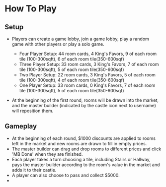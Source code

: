 # How To Play

## Setup
* Players can create a game lobby, join a game lobby, play a random game with other players or play a solo game.
	- Four Player Setup: 44 room cards, 4 King's Favors, 9 of each room tile (100-300sqft), 6 of each room tile(350-600sqf)
	- Three Player Setup: 33 room cards, 3 King's Favors, 7 of each room tile (100-300sqft), 5 of each room tile(350-600sqf)
	- Two Player Setup: 22 room cards, 3 King's Favors, 5 of each room tile (100-300sqft), 4 of each room tile(350-600sqf)
	- One Player Setup: 33 room cards, 0 King's Favors, 7 of each room tile (100-300sqft), 5 of each room tile(350-600sqf)

* At the beginning of the first round, rooms will be drawn into the market, and the master builder (indicated by the castle icon next to username) will reposition them.

## Gameplay
* At the beginning of each round, $1000 discounts are applied to rooms left in the market and new rooms are drawn to fill in empty prices.
* The master builder can drag and drop rooms to different prices and click 'MB Done' when they are finished.
* Each player takes a turn choosing a tile, including Stairs or Hallway, pays the master builder according to the room's value in the market and adds it to their castle.
* A player can also choose to pass and collect $5000.
*